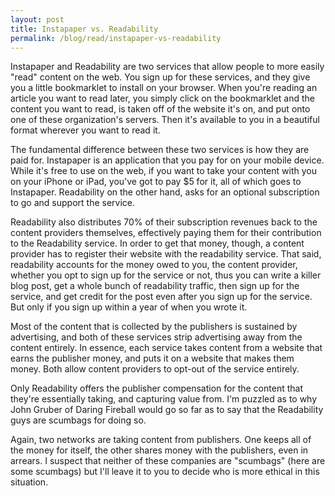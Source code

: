 ```yaml
---
layout: post
title: Instapaper vs. Readability
permalink: /blog/read/instapaper-vs-readability
---
```

Instapaper and Readability are two services that allow people to more easily "read" content on the web. You sign up for these services, and they give you a little bookmarklet to install on your browser. When you're reading an article you want to read later, you simply click on the bookmarklet and the content you want to read, is taken off of the website it's on, and put onto one of these organization's servers. Then it's available to you in a beautiful format wherever you want to read it.

The fundamental difference between these two services is how they are paid for. Instapaper is an application that you pay for on your mobile device. While it's free to use on the web, if you want to take your content with you on your iPhone or iPad, you've got to pay $5 for it, all of which goes to Instapaper. Readability on the other hand, asks for an optional subscription to go and support the service.

Readability also distributes 70% of their subscription revenues back to the content providers themselves, effectively paying them for their contribution to the Readability service. In order to get that money, though, a content provider has to register their website with the readability service. That said, readability accounts for the money owed to you, the content provider, whether you opt to sign up for the service or not, thus you can write a killer blog post, get a whole bunch of readability traffic, then sign up for the service, and get credit for the post even after you sign up for the service. But only if you sign up within a year of when you wrote it.

Most of the content that is collected by the publishers is sustained by advertising, and both of these services strip advertising away from the content entirely. In essence, each service takes content from a website that earns the publisher money, and puts it on a website that makes them money. Both allow content providers to opt-out of the service entirely.

Only Readability offers the publisher compensation for the content that they're essentially taking, and capturing value from. I'm puzzled as to why John Gruber of Daring Fireball would go so far as to say that the Readability guys are scumbags for doing so.

Again, two networks are taking content from publishers. One keeps all of the money for itself, the other shares money with the publishers, even in arrears. I suspect that neither of these companies are "scumbags" (here are some scumbags) but I'll leave it to you to decide who is more ethical in this situation.

